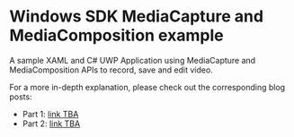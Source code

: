 # Windows SDK MediaCapture and MediaComposition example

A sample XAML and C# UWP Application using MediaCapture and MediaComposition APIs to record, save and edit video.

For a more in-depth explanation, please check out the corresponding blog posts: 

- Part 1: [link TBA](https://www.bing.com)
- Part 2: [link TBA](https://www.bing.com)

